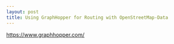 ```yaml
---
layout: post
title: Using GraphHopper for Routing with OpenStreetMap-Data 
---
```

















https://www.graphhopper.com/
